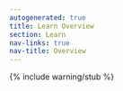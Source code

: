 ```yaml
---
autogenerated: true
title: Learn Overview
section: Learn
nav-links: true
nav-title: Overview
---
```


{% include warning/stub %}

